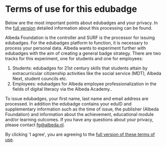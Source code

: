 # Terms of use for this edubadge

Below are the most important points about edubadges and your privacy. In the [full version](https://raw.githubusercontent.com/edubadges/privacy/master/albeda/edubadges-formal-text-en.md) detailed information about this processing can be found.

Albeda Foundation is the controller and SURF is the processor for issuing edubadges. For the edubadges platform to function, it is necessary to process your personal data. Albeda wants to experiment further with edubadges with the aim of creating a general badge strategy. There are two tracks for this experiment, one for students and one for employees:

1. Students: edubadges for 21st century skills that students attain by extracurricular citizenship activities like the social service (MDT), Albeda Next, student councils etc.
2. Employees: edubadges for Albeda employee professionalization in the fields of digital literacy via the Albeda Academy..

To issue edubadges, your first name, last name and email address are processed. In addition the edubadge contains your eduID and supplementary information such as the time of issue, the publisher (Albeda Foundation) and information about the achievement, educational module and/or learning outcomes. If you have any questions about your privacy, please contact [fg@albeda.nl](mailto:fg@albeda.nl).

By clicking 'I agree', you are agreeing to the [full version of these terms of use](https://raw.githubusercontent.com/edubadges/privacy/master/albeda/edubadges-formal-text-en.md).